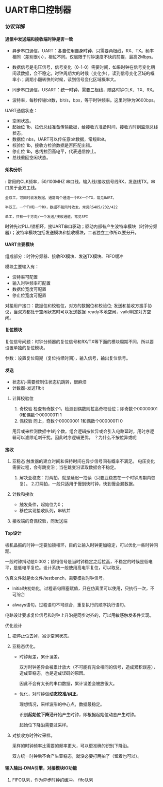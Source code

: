 # UART串口控制器

### 协议详解
#### 通信中发送端和接收端时钟是否一致

- 异步串口通信，UART：各自使用自身时钟，只需要两根线，RX、TX。频率相同（差别很小），相位不同。仅局限于时钟速度不快的前提，最高2Mbps。
- 数据信号是电压信号，信号变化（0-1-0）需要时间，如果时钟在信号变化期间读数据，会不稳定。时钟周期大的时候（变化少），读到信号变化区域的概率小；周期小翻转快的时候，读到信号变化区域概率大。

- 同步串口通信，USART：统一时钟，需要三根线，随路时钟CLK、TX、RX。
- 波特率，每秒传输bit数，bit/s，bps，等于时钟频率。这里时钟为9600bps。

UART通信状态：
- 空闲状态。
- 起始位 1b，拉低总线准备传输数据，给接收方准备时间，接收方时刻监测总线状态。
- 数据位 nbs，UART可以传任意bit数据，常规8bit。
- 校验位 1b，接收方检验数据是否匹配出错。
- 停止位 1b，总线拉回高电平，代表通信停止。
- 总线重回空闲状态。

#### 架构分析 
:  常用的CLK频率，50/100MHZ
串口线，输入线/接收信号线RX，发送线TX。串口属于全双工线。

    全双工，可同时收发数据，通常两个通道一个RX一个TX，常见UART。
    
    半双工，一个TX和一个RX，数据不能同时收发，常见RS485/232/422
    
    单工，只有一个方向/一个发送/接收通道。常见SPI

时钟先过PLL/锁相环，接UART串口驱动；驱动内部有产生波特率模块（时钟分频器）；波特率模块包括发送模块和接收模块，二者独立工作所以要分开。

#### UART主要模块
组成部分：时钟分频器、接收RX模块、发送TX模块、FIFO缓冲

模块主要输入有：
* 波特率可配置 
* 输入时钟频率可配置    
* 数据位宽度可配置
* 停止位宽度可配置
    
对接用户接口：数据位和校验位，对方的数据位和校验位;
发送和接收方握手协议，当双方都处于空闲状态时可以发送数据-ready本地空闲，vaild判定对方空闲。

    

#### 复位模块
复位信号问题：时钟分频器的复位信号和RX/TX等下面的模块周期不同，所以要设置单独的复位模块。

参数：设置复位周期（复位持续时间），输入信号，输出复位信号。

#### 发送
- 状态机-需要控制住状态机跳转，很麻烦
- 计数器-发送11bit
1. 计算校验位
   1. 奇校验
        检查有奇数个1，检测到偶数则拉高奇校验位；即奇数个00000001 0和偶数个00000011 1
   2. 偶校验
        同上，奇数个00000001 1和偶数个00000011 0
    
    用异或来检测数据中1的个数。组合逻辑按位异或会引入电路延时，用时序逻辑可以滤除毛刺干扰。因此时序逻辑更优。 ？为什么不按位异或呢

#### 接收
1. 亚稳态
        触发器的建立时间和保持时间在异步信号间有概率不满足。
        电压变化需要过程，会有跳变沿；当在跳变沿读取数据会不稳定。

   1. 解决亚稳态：打两拍，就是延迟一拍读（只要亚稳态在一个时钟周期内恢复）。
   2.打两拍，一般只适用于慢到快时钟，快到慢会漏数据。 
2.  计数和接收
    - 触发条件，起始位为0；
    - 移位实现接收队列，串转并
3. 接收端的奇偶校验，同发送端
    
#### Top设计
板机晶振的时钟一定要加锁相环，目的让输入时钟更加稳定，可以优化一些时钟问题。

一般时钟抖动是0.002；锁相信号是当时钟稳定之后拉高，不稳定的时候是低电平，是低电平复位。设计系统一般使用高电平复位，可以取反。

仿真文件就是tb文件/testbench，需要模拟时钟信号。

- Initial块初始化，过程语句阻塞赋值，只在仿真里可以使用，只执行一次，不可综合

- always语句，过程语句不可综合，重复执行的顺序执行语句。

电路设计要求复位信号和时钟上升沿是同步对齐的，可以用敏感触发条件实现。

优化设计
1. 把停止位去掉，减少空闲状态。
2. 亚稳态优化。
    - 时钟频差，累计误差。
        
        双方时钟差异会被累计放大（不可能有完全相同的信号，造成累积误差），造成亚稳态，也是造成误码的原因。

        因此不会有太长的串口数据，累计误差会被放很大。
        
    - 优化，对时钟做**动态校准/纠正**。
        
        理想情况，采样波形的中心点，数据最稳定。
        
        识别**起始位下降沿**开始产生时钟，即根据起始位动态产生时钟。

        起始位下降沿需要过采样。
3. 对接收方时钟过采样。
    
    采样的时钟频率比需要的频率更大，可以更准确的识别下降沿。

    双方统一时钟后不会产生亚稳态，就没必要打两拍了（留着也可以）。


#### 输入输出-DMA引擎，对接模块IO功能 
1. FIFO队列，作为异步时钟的缓冲。
fifo队列